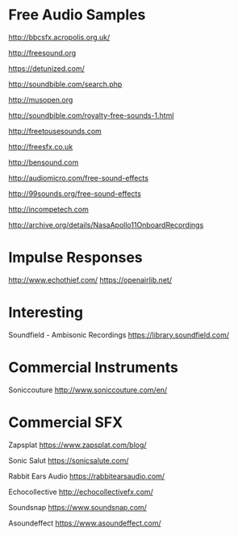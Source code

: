 # Free Audio Samples

http://bbcsfx.acropolis.org.uk/

http://freesound.org

https://detunized.com/

http://soundbible.com/search.php

http://musopen.org

http://soundbible.com/royalty-free-sounds-1.html

http://freetousesounds.com

http://freesfx.co.uk

http://bensound.com

http://audiomicro.com/free-sound-effects

http://99sounds.org/free-sound-effects

http://incompetech.com

http://archive.org/details/NasaApollo11OnboardRecordings

# Impulse Responses

http://www.echothief.com/
https://openairlib.net/

# Interesting

Soundfield - Ambisonic Recordings
https://library.soundfield.com/

# Commercial Instruments

Soniccouture
http://www.soniccouture.com/en/

# Commercial SFX

Zapsplat
https://www.zapsplat.com/blog/

Sonic Salut
https://sonicsalute.com/

Rabbit Ears Audio
https://rabbitearsaudio.com/

Echocollective
http://echocollectivefx.com/

Soundsnap
https://www.soundsnap.com/

Asoundeffect
https://www.asoundeffect.com/

